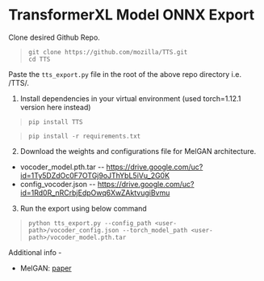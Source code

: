 # TransformerXL Model ONNX Export
Clone desired Github Repo. 
> `git clone https://github.com/mozilla/TTS.git` \
> `cd TTS`

Paste the `tts_export.py` file in the root of the above repo directory i.e. <your-desired-path>/TTS/.

1. Install dependencies in your virtual environment (used torch=1.12.1 version here instead)

> `pip install TTS`

> `pip install -r requirements.txt`

2. Download the weights and configurations file for MelGAN architecture.
- vocoder_model.pth.tar
-- https://drive.google.com/uc?id=1Ty5DZdOc0F7OTGj9oJThYbL5iVu_2G0K
- config_vocoder.json
-- https://drive.google.com/uc?id=1Rd0R_nRCrbjEdpOwq6XwZAktvugiBvmu

3. Run the export using below command
> `python tts_export.py --config_path <user-path>/vocoder_config.json --torch_model_path <user-path>/vocoder_model.pth.tar`

Additional info -
- MelGAN: [paper](https://arxiv.org/abs/1910.06711)
